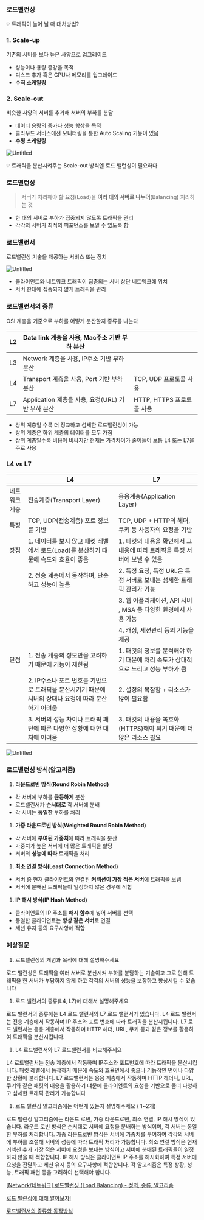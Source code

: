 ### 로드밸런싱

<aside>
💡 트래픽이 늘어 날 때 대처방법?

</aside>

### 1. Scale-up

기존의 서버를 보다 높은 사양으로 업그레이드

- 성능이나 용량 증강을 목적
- 디스크 추가 혹은 CPU나 메모리를 업그레이드
- **수직 스케일링**

### 2. Scale-out

비슷한 사양의 서버를 추가해 서버의 부하를 분담

- 데이터 용량의 증가나 성능 향상을 목적
- 클라우드 서비스에선 모니터링을 통한 Auto Scaling 기능이 있음
- **수평 스케일링**

![Untitled](https://s3-us-west-2.amazonaws.com/secure.notion-static.com/5ef89dad-e8c2-4673-82fe-a19dfbc65414/Untitled.png)

<aside>
💡 트래릭을 분산시켜주는 Scale-out 방식엔 로드 밸런싱이 필요하다

</aside>

### 로드밸런싱

> 서버가 처리해야 할 요청(Load)을 **여러 대의 서버로 나누어**(Balancing) 처리하는 것
> 
- 한 대의 서버로 부하가 집중되지 않도록 트래픽을 관리
- 각각의 서버가 최적의 퍼포먼스를 보일 수 있도록 함

### 로드밸런서

로드밸런싱 기술을 제공하는 서비스 또는 장치

![Untitled](https://s3-us-west-2.amazonaws.com/secure.notion-static.com/25472dea-806f-4823-8198-bf0e5e4e5f6d/Untitled.png)

- 클라이언트와 네트워크 트래픽이 집중되는 서버 상단 네트웨크에 위치
- 서버 한대에 집중되지 않게 트래픽을 관리

### 로드밸런서의 종류

OSI 계층을 기준으로 부하를 어떻게 분산할지 종류를 나눈다

| L2 | Data link 계층을 사용, Mac주소 기반 부하 분산 |  |
| --- | --- | --- |
| L3 | Network 계층을 사용, IP주소 기반 부하 분산 |  |
| L4 | Transport 계층을 사용, Port 기반 부하 분산 | TCP, UDP 프로토콜 사용 |
| L7 | Application 계층을 사용, 요청(URL) 기반 부하 분산 | HTTP, HTTPS 프로토콜 사용 |
- 상위 계층일 수록 더 정교하고 섬세한 로드밸런싱이 가능
- 상위 계층은 하위 계층의 데이터를 모두 가짐
- 상위 계층일수록 비용이 비싸지만 현재는 가격차이가 줄어들어 보통 L4 또는 L7을 주로 사용

### L4 vs L7

|  | L4 | L7 |
| --- | --- | --- |
| 네트워크 계층 | 전송계층(Transport Layer) | 응용계층(Application Layer) |
| 특징 | TCP, UDP(전송계층) 포트 정보를 기반 | TCP, UDP + HTTP의 헤더, 쿠키 등 사용자의 요청을 기반  |
| 장점 | 1. 데이터를 보지 않고 패킷 레벨에서 로드(Load)를 분산하기 떄문에 속도와 효율이 좋음                                           | 1. 패킷의 내용을 확인해서 그 내용에 따라 트래픽을 특정 서버에 보낼 수 있음 |
|  | 2. 전송 계층에서 동작하며, 단순하고 성능이 높음 | 2. 특정 요청, 특정 URL은 특정 서버로 보내는 섬세한 트래픽 관리가 가능 |
|  |  | 3. 웹 어플리케이션, API 서버 , MSA 등 다양한 환경에서 사용 가능 |
|  |  | 4. 캐싱, 세션관리 등의 기능을 제공 |
| 단점 | 1. 전송 계층의 정보만을 고려하기 때문에 기능이 제한됨 | 1. 패킷의 정보를 분석해야 하기 때문에 처리 속도가 상대적으로 느리고 성능 부하가 큼 |
|  | 2. IP주소나 포트 번호를 기반으로 트래픽을 분산시키기 때문에 서버의 상태나 요청에 따라 분산하기 어려움 | 2. 설정의 복잡함 + 리소스가 많이 필요함 |
|  | 3. 서버의 성능 차이나 트래픽 패턴에 따른 다양한 상황에 대한 대처에 어려움 | 3. 패킷의 내용을 복호화(HTTPS)해야 되기 때문에 더 많은 리소스 필요 |

![Untitled](https://s3-us-west-2.amazonaws.com/secure.notion-static.com/3dc1d29e-090a-4153-9085-452678c5ae91/Untitled.png)

### 로드밸런싱 방식(알고리즘)

1. **라운드로빈 방식(Round Robin Method)**
- 각 서버에 부하를 **균등하게** 분산
- 로드밸런서가 **순서대로** 각 서버에 분배
- 각 서버는 **동일한** 부하를 처리
1. **가중 라운드로빈 방식(Weighted Round Robin Method)**
- 각 서버에 **부여된 가중치**에 따라 트래픽을 분산
- 가중치가 높은 서버에 더 많은 트래픽을 할당
- 서버의 **성능에 따라** 트래픽을 처리
1. **최소 연결 방식(Least Connection Method)**
- 서버 중 현재 클라이언트와 연결된 **커넥션이 가장 적은 서버**에 트래픽을 보냄
- 서버에 분배된 트래픽들이 일정하지 않은 경우에 적합
1. **IP 해시 방식(IP Hash Method)**
- 클라이언트의 IP 주소를 **해시 함수**에 넣어 서버를 선택
- 동일한 클라이언트는 **항상 같은 서버**로 연결
- 세션 유지 등의 요구사항에 적합

### 예상질문

1. 로드밸런싱의 개념과 목적에 대해 설명해주세요

로드 밸런싱은 트래픽을 여러 서버로 분산시켜 부하를 분담하는 기술이고 그로 인해 트래픽을 한 서버가 부담하지 않게 하고 각각의 서버의 성능을 보장하고 향상시킬 수 있습니다

1. 로드 밸런서의 종류(L4, L7)에 대해서 설명해주세요

로드 밸런서의 종류에는 L4 로드 밸런서와 L7 로드 밸런서가 있습니다. L4 로드 밸런서는 전송 계층에서 작동하며 IP 주소와 포트 번호에 따라 트래픽을 분산시킵니다. L7 로드 밸런서는 응용 계층에서 작동하며 HTTP 헤더, URL, 쿠키 등과 같은 정보를 활용하여 트래픽을 분산시킵니다.

1. L4 로드밸런서와 L7 로드밸런서를 비교해주세요

L4 로드밸런서는 전송 계층에서 작동하며 IP주소와 포트번호에 따라 트래픽을 분산시킵니다. 패킷 레벨에서 동작하기 때문에 속도와 효율면에서 좋으나 기능적인 면이나 다양한 상황에 불리합니다. L7 로드밸런서는 응용 계층에서 작동하며 HTTP 헤더나, URL, 쿠키와 같은 패킷의 내용을 활용하기 떄문에 클라이언트의 요청을 기반으로 좀더 다양하고 섬세한 트래픽 관리가 가능합니다

1. 로드 밸런싱 알고리즘에는 어떤게 있는지 설명해주세요 ( 1~2개)

로드 밸런싱 알고리즘에는 라운드 로빈, 가중 라운드로빈, 최소 연결, IP 해시 방식이 있습니다. 라운드 로빈 방식은 순서대로 서버에 요청을 분배하는 방식이며, 각 서버는 동일한 부하를 처리합니다. 가중 라운드로빈 방식은 서버에 가중치를 부여하여 각각의 서버에 부하를 조절해 서버의 성능에 따라 트래픽 처리가 가능합니다. 최소 연결 방식은 현재 커넥션 수가 가장 적은 서버에 요청을 보내는 방식이고 서버에 분배된 트래픽들이 일정하지 않을 때 적합합니다. IP 해시 방식은 클라이언트 IP 주소를 해시화하여 특정 서버에 요청을 전달하고 세션 유지 등의 요구사항에 적합합니다. 각 알고리즘은 특정 상황, 성능, 트래픽 패턴 등을 고려하여 선택해야 합니다.

[[Network/네트워크] 로드밸런싱 (Load Balancing) - 정의, 종류, 알고리즘](https://velog.io/@yanghl98/OS운영체제-로드밸런싱-Load-Balancing-정의-종류-알고리즘)

[로드 밸런싱에 대해 알아보자!](https://tecoble.techcourse.co.kr/post/2021-11-07-load-balancing/)

[로드밸런서의 종류와 동작방식](https://deveric.tistory.com/91)
